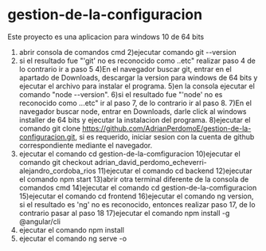 # gestion-de-la-configuracion
Este proyecto es una aplicacion para windows 10 de 64 bits
1) abrir consola de comandos cmd
2)ejecutar comando git --version
3) si el resultado fue "'git' no es reconocido como ..etc" realizar paso 4 de lo contrario ir a paso 5
4)En el navegador buscar git, entrar en el apartado de Downloads, descargar la version para windows de 64 bits y ejecutar el archivo para instalar el programa.
5)en la consola ejecutar el comando "node --version".
6)si el resultado fue "'node' no es reconocido como ...etc" ir al paso 7, de lo contrario ir al paso 8.
7)En el navegador buscar node, entrar en Downloads, darle click al windows installer de 64 bits y ejecutar la instalacion del programa.
8)ejecutar el comando git clone https://github.com/AdrianPerdomoE/gestion-de-la-configuracion.git, si es requerido, iniciar sesion con la cuenta de github correspondiente mediante el navegador.
9) ejecutar el comando cd gestion-de-la-comfiguracion
10)ejecutar el comando git checkout adrian_david_perdomo_echeverri-alejandro_cordoba_rios
11)ejecutar el comando cd backend
12)ejecutar el comando npm start
13)abrir otra terminal diferente de la consola de comandos cmd
14)ejecutar el comando cd gestion-de-la-comfiguracion
15)ejecutar el comando cd frontend
16)ejecutar el comando ng version, si el resultado es 'ng' no es reconocido, entonces realizar paso 17, de lo contrario pasar al paso 18
17)ejecutar el comando npm install -g @angular/cli
18) ejecutar el comando npm install
19) ejecutar el comando ng serve -o